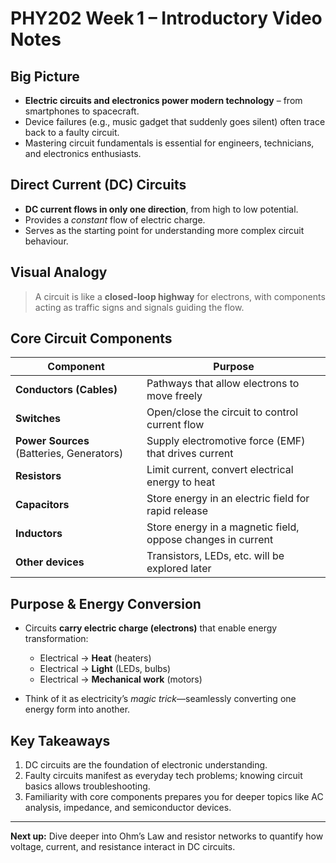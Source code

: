 # PHY202 Week 1 – Introductory Video Notes

## Big Picture

* **Electric circuits and electronics power modern technology** – from smartphones to spacecraft.
* Device failures (e.g., music gadget that suddenly goes silent) often trace back to a faulty circuit.
* Mastering circuit fundamentals is essential for engineers, technicians, and electronics enthusiasts.

## Direct Current (DC) Circuits

* **DC current flows in only one direction**, from high to low potential.
* Provides a *constant* flow of electric charge.
* Serves as the starting point for understanding more complex circuit behaviour.

## Visual Analogy

> A circuit is like a **closed-loop highway** for electrons, with components acting as traffic signs and signals guiding the flow.

## Core Circuit Components

| Component                                 | Purpose                                                     |
| ----------------------------------------- | ----------------------------------------------------------- |
| **Conductors (Cables)**                   | Pathways that allow electrons to move freely                |
| **Switches**                              | Open/close the circuit to control current flow              |
| **Power Sources** (Batteries, Generators) | Supply electromotive force (EMF) that drives current        |
| **Resistors**                             | Limit current, convert electrical energy to heat            |
| **Capacitors**                            | Store energy in an electric field for rapid release         |
| **Inductors**                             | Store energy in a magnetic field, oppose changes in current |
| **Other devices**                         | Transistors, LEDs, etc. will be explored later              |

## Purpose & Energy Conversion

* Circuits **carry electric charge (electrons)** that enable energy transformation:

  * Electrical → **Heat** (heaters)
  * Electrical → **Light** (LEDs, bulbs)
  * Electrical → **Mechanical work** (motors)
* Think of it as electricity’s *magic trick*—seamlessly converting one energy form into another.

## Key Takeaways

1. DC circuits are the foundation of electronic understanding.
2. Faulty circuits manifest as everyday tech problems; knowing circuit basics allows troubleshooting.
3. Familiarity with core components prepares you for deeper topics like AC analysis, impedance, and semiconductor devices.

---

**Next up:** Dive deeper into Ohm’s Law and resistor networks to quantify how voltage, current, and resistance interact in DC circuits.
